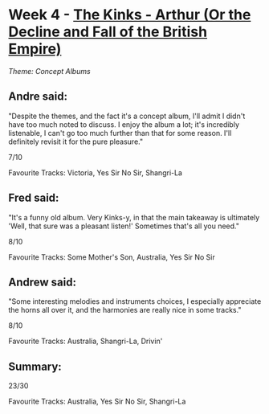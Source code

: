 # Week 4 - [The Kinks - Arthur (Or the Decline and Fall of the British Empire)](http://www.allmusic.com/album/arthur-or-the-decline-and-fall-of-the-british-empire-mw0000713876)
*Theme: Concept Albums*

## Andre said:

"Despite the themes, and the fact it's a concept album, I'll admit I didn't have too much noted to discuss. I enjoy the album a lot; it's incredibly listenable, I can't go too much further than that for some reason. I'll definitely revisit it for the pure pleasure."

7/10

Favourite Tracks: Victoria, Yes Sir No Sir, Shangri-La

## Fred said:

"It's a funny old album. Very Kinks-y, in that the main takeaway is ultimately 'Well, that sure was a pleasant listen!' Sometimes that's all you need."

8/10

Favourite Tracks: Some Mother's Son, Australia, Yes Sir No Sir

## Andrew said:

"Some interesting melodies and instruments choices, I especially appreciate the horns all over it, and the harmonies are really nice in some tracks."

8/10

Favourite Tracks: Australia, Shangri-La, Drivin'

## Summary:

23/30

Favourite Tracks: Australia, Yes Sir No Sir, Shangri-La
